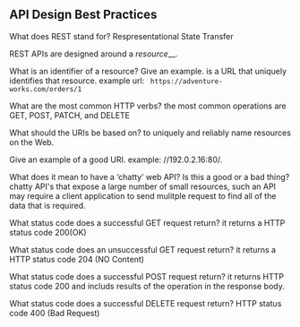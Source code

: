 ## API Design Best Practices 


What does REST stand for? Respresentational State Transfer

REST APIs are designed around a _resource___.

What is an identifier of a resource? Give an example. is a URL that uniquely identifies that resource. example url:  ` https://adventure-works.com/orders/1`

What are the most common HTTP verbs? the most common operations are GET, POST, PATCH, and DELETE

What should the URIs be based on? to uniquely and reliably name resources on the Web.

Give an example of a good URI. example: //192.0.2.16:80/.

What does it mean to have a ‘chatty’ web API? Is this a good or a bad thing?  chatty API's that expose a large number of small resources, such an API may require a client application to send mulitple request to find all of the data that is required. 

What status code does a successful GET request return? it returns a HTTP status code 200(OK)

What status code does an unsuccessful GET request return? it returns a HTTP status code 204 (NO Content)

What status code does a successful POST request return? it returns HTTP status code 200 and includs results of the operation in the response body.

What status code does a successful DELETE request return? HTTP status code 400 (Bad Request)
